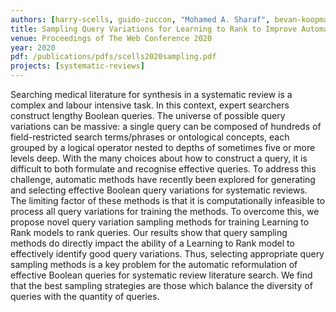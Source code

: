 ```yaml
---
authors: [harry-scells, guido-zuccon, "Mohamed A. Sharaf", bevan-koopman]
title: Sampling Query Variations for Learning to Rank to Improve Automatic Boolean Query Generation in Systematic Reviews
venue: Proceedings of The Web Conference 2020
year: 2020
pdf: /publications/pdfs/scells2020sampling.pdf
projects: [systematic-reviews] 
---
```


Searching medical literature for synthesis in a systematic review is a complex and labour intensive task. In this context, expert searchers construct lengthy Boolean queries. The universe of possible query variations can be massive: a single query can be composed of hundreds of field-restricted search terms/phrases or ontological concepts, each grouped by a logical operator nested to depths of sometimes five or more levels deep. With the many choices about how to construct a query, it is difficult to both formulate and recognise effective queries. To address this challenge, automatic methods have recently been explored for generating and selecting effective Boolean query variations for systematic reviews. The limiting factor of these methods is that it is computationally infeasible to process all query variations for training the methods. To overcome this, we propose novel query variation sampling methods for training Learning to Rank models to rank queries. Our results show that query sampling methods do directly impact the ability of a Learning to Rank model to effectively identify good query variations. Thus, selecting appropriate query sampling methods is a key problem for the automatic reformulation of effective Boolean queries for systematic review literature search. We find that the best sampling strategies are those which balance the diversity of queries with the quantity of queries.